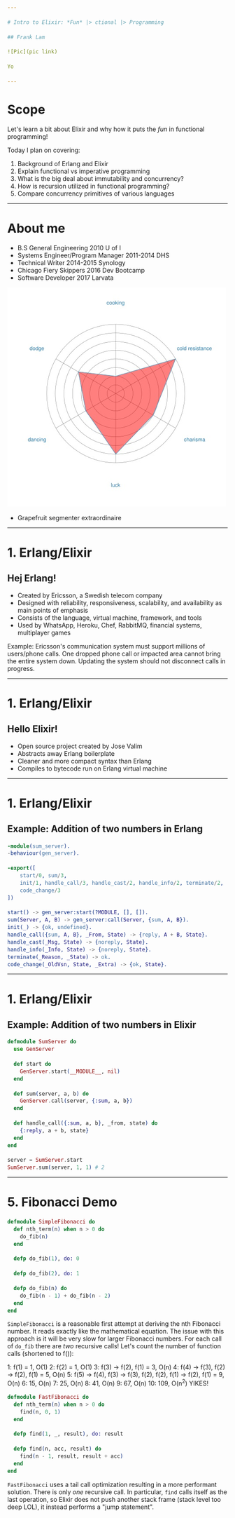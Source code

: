 ```yaml
---

# Intro to Elixir: *Fun* |> ctional |> Programming

## Frank Lam

![Pic](pic link)

Yo

---
```


# Scope

Let's learn a bit about Elixir and why how it puts the *fun* in
functional programming!

Today I plan on covering:

1. Background of Erlang and Elixir
2. Explain functional vs imperative programming
3. What is the big deal about immutability and concurrency?
4. How is recursion utilized in functional programming?
5. Compare concurrency primitives of various languages

---

# About me

* B.S General Engineering 2010 U of I
* Systems Engineer/Program Manager 2011-2014 DHS
* Technical Writer 2014-2015 Synology
* Chicago Fiery Skippers 2016 Dev Bootcamp
* Software Developer 2017 Larvata

![Personal RPG stats](https://raw.githubusercontent.com/FTLam11/fronk-talks/master/rpg_stats.jpg)

* Grapefruit segmenter extraordinaire

---

# 1. Erlang/Elixir

## Hej Erlang!

* Created by Ericsson, a Swedish telecom company
* Designed with reliability, responsiveness, scalability, and
  availability as main points of emphasis
* Consists of the language, virtual machine, framework, and tools
* Used by WhatsApp, Heroku, Chef, RabbitMQ, financial systems,
  multiplayer games

Example: Ericsson's communication system must support millions of
users/phone calls. One dropped phone call or impacted area cannot
bring the entire system down. Updating the system should not
disconnect calls in progress.

---

# 1. Erlang/Elixir

## Hello Elixir!

* Open source project created by Jose Valim
* Abstracts away Erlang boilerplate
* Cleaner and more compact syntax than Erlang
* Compiles to bytecode run on Erlang virtual machine

---

# 1. Erlang/Elixir

## Example: Addition of two numbers in Erlang

```erlang
-module(sum_server).
-behaviour(gen_server).

-export([
    start/0, sum/3,
    init/1, handle_call/3, handle_cast/2, handle_info/2, terminate/2,
    code_change/3
])

start() -> gen_server:start(?MODULE, [], []).
sum(Server, A, B) -> gen_server:call(Server, {sum, A, B}).
init(_) -> {ok, undefined}.
handle_call({sum, A, B}, _From, State) -> {reply, A + B, State}.
handle_cast(_Msg, State) -> {noreply, State}.
handle_info(_Info, State) -> {noreply, State}.
terminate(_Reason, _State) -> ok.
code_change(_OldVsn, State, _Extra) -> {ok, State}.
```

---

# 1. Erlang/Elixir

## Example: Addition of two numbers in Elixir

```elixir
defmodule SumServer do
  use GenServer

  def start do
    GenServer.start(__MODULE__, nil)
  end

  def sum(server, a, b) do
    GenServer.call(server, {:sum, a, b})
  end

  def handle_call({:sum, a, b}, _from, state) do
    {:reply, a + b, state}
  end
end

server = SumServer.start
SumServer.sum(server, 1, 1) # 2
```
---

# 5. Fibonacci Demo

```elixir
defmodule SimpleFibonacci do
  def nth_term(n) when n > 0 do
    do_fib(n)
  end

  defp do_fib(1), do: 0

  defp do_fib(2), do: 1

  defp do_fib(n) do
    do_fib(n - 1) + do_fib(n - 2)
  end
end
```

`SimpleFibonacci` is a reasonable first attempt at deriving the nth
Fibonacci number. It reads exactly like the mathematical equation. The
issue with this approach is it will be very slow for larger Fibonacci
numbers. For each call of `do_fib` there are *two* recursive calls!
Let's count the number of function calls (shortened to f()):

1: f(1) = 1, O(1)
2: f(2) = 1, O(1)
3: f(3) -> f(2), f(1) = 3, O(n)
4: f(4) -> f(3), f(2) -> f(2), f(1) = 5, O(n)
5: f(5) -> f(4), f(3) -> f(3), f(2), f(2), f(1) -> f(2), f(1) = 9, O(n)
6: 15, O(n)
7: 25, O(n)
8: 41, O(n)
9: 67, O(n)
10: 109, O(n<sup>2</sup>) YIKES!

```elixir
defmodule FastFibonacci do
  def nth_term(n) when n > 0 do
    find(n, 0, 1)
  end

  defp find(1, _, result), do: result

  defp find(n, acc, result) do
    find(n - 1, result, result + acc)
  end
end
```

`FastFibonacci` uses a tail call optimization resulting in a more
performant solution. There is only *one* recursive call. In particular,
`find` calls itself as the last operation, so Elixir does not push
another stack frame (stack level too deep LOL), it instead performs a
"jump statement".

